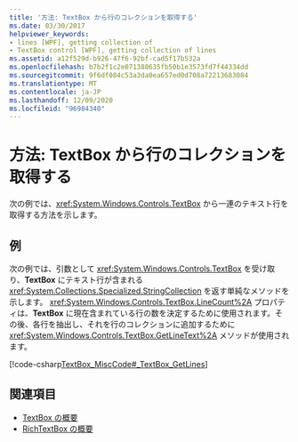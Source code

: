 ```yaml
---
title: '方法: TextBox から行のコレクションを取得する'
ms.date: 03/30/2017
helpviewer_keywords:
- lines [WPF], getting collection of
- TextBox control [WPF], getting collection of lines
ms.assetid: a12f529d-b926-47f6-92bf-cad5f17b532a
ms.openlocfilehash: b7b2f1c2e071388635fb50b1e3573fd7f44334dd
ms.sourcegitcommit: 9f6df084c53a3da0ea657ed0d708a72213683084
ms.translationtype: MT
ms.contentlocale: ja-JP
ms.lasthandoff: 12/09/2020
ms.locfileid: "96984340"
---
```

# <a name="how-to-get-a-collection-of-lines-from-a-textbox"></a>方法: TextBox から行のコレクションを取得する
次の例では、<xref:System.Windows.Controls.TextBox> から一連のテキスト行を取得する方法を示します。  
  
## <a name="example"></a>例  
 次の例では、引数として <xref:System.Windows.Controls.TextBox> を受け取り、**TextBox** にテキスト行が含まれる <xref:System.Collections.Specialized.StringCollection> を返す単純なメソッドを示します。  <xref:System.Windows.Controls.TextBox.LineCount%2A> プロパティは、**TextBox** に現在含まれている行の数を決定するために使用されます。その後、各行を抽出し、それを行のコレクションに追加するために <xref:System.Windows.Controls.TextBox.GetLineText%2A> メソッドが使用されます。  
  
 [!code-csharp[TextBox_MiscCode#_TextBox_GetLines](~/samples/snippets/csharp/VS_Snippets_Wpf/TextBox_MiscCode/CSharp/Window1.xaml.cs#_textbox_getlines)]  
  
## <a name="see-also"></a>関連項目

- [TextBox の概要](textbox-overview.md)
- [RichTextBox の概要](richtextbox-overview.md)
